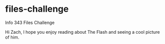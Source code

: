 files-challenge
===============

Info 343 Files Challenge

Hi Zach, I hope you enjoy reading about The Flash and seeing a cool picture of him.
